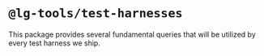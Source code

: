 # `@lg-tools/test-harnesses`

This package provides several fundamental queries that will be utilized by every test harness we ship.
